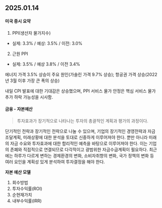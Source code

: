 ## 2025.01.14 

#### 미국 증시 요약

1. PPI(생산자 물가지수)

- 실제: 3.3% / 예상: 3.5% / 이전: 3.0% 

2. 근원 PPI

- 실제: 3.5% / 예상 3.8% / 이전 3.4%

에너지 가격 3.5% 상승이 주요 원인(가솔린 가격 9.7% 상승); 항공권 가격 상승(2022년 3월 이후 가장 큰 폭의 상승)

내일 CPI 발표에 대한 기대감은 상승했으며, PPI 서비스 물가 안정은 핵심 서비스 물가 추가 하락 가능성을 시사함.







#### 금융 - 자본예산

> 투자효과가 장기적으로 나타나는 투자의 총괄적인 계획과 평가의 과정이다.

단기적인 전략과 장기적인 전략으로 나눌 수 있으며, 기업의 장기적인 경영전략과 자금조달계획, 미래상황에 대한 분석을 토대로 신중하게 이루어져야 한다. 뿐만 아니라 미래의 자금 수요와 투자효과에 대한 합리적인 예측을 바탕으로 이루어져야 한다. 이는 기업의 존폐와 직접적으로 연결되므로 다각적이고 광범위한 자금수급계획이 필요하다. 최근에는 하루가 다르게 변하는 경제환경의 변화, 소비자취향의 변화, 국가 정책의 변화 등 여러 요인을 계획성 있게 분석하여 투자결정을 해야 한다.

**자본 예산 모델**

1. 회수방법
2. 투자수익률(ROI)
3. 순현재가치
4. 내부수익률(IRR)